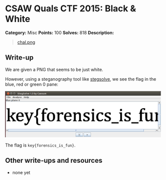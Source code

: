 # CSAW Quals CTF 2015: Black & White

**Category:** Misc
**Points:** 100
**Solves:** 818
**Description:** 

> [chal.png](chal.png)

## Write-up

We are given a PNG that seems to be just white.

However, using a steganography tool like [stegsolve](https://aur.archlinux.org/packages/stegsolve/), we see the flag in the blue, red or green 0 pane:

![](key.png)

The flag is `key{forensics_is_fun}`.

## Other write-ups and resources

* none yet